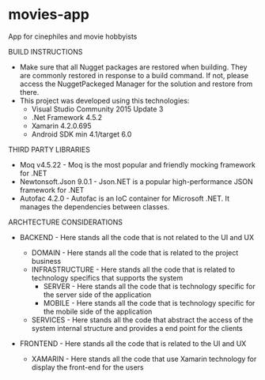 # movies-app
App for cinephiles and movie hobbyists

BUILD INSTRUCTIONS
* Make sure that all Nugget packages are restored when building. They are commonly restored in response to a build command.
If not, please access the NuggetPackeged Manager for the solution and restore from there.
* This project was developed using this technologies:
	- Visual Studio Community 2015 Update 3
	- .Net Framework 4.5.2
	- Xamarin 4.2.0.695
	- Android SDK min 4.1/target 6.0
	
THIRD PARTY LIBRARIES
* Moq v4.5.22 - Moq is the most popular and friendly mocking framework for .NET
* Newtonsoft.Json 9.0.1 - Json.NET is a popular high-performance JSON framework for .NET
* Autofac 4.2.0 - Autofac is an IoC container for Microsoft .NET. It manages the dependencies between classes.

ARCHTECTURE CONSIDERATIONS
* BACKEND - Here stands all the code that is not related to the UI and UX
	* DOMAIN - Here stands all the code that is related to the project business
	* INFRASTRUCTURE - Here stands all the code that is related to technology specifics that supports the system
		* SERVER - Here stands all the code that is technology specific for the server side of the application
		* MOBILE - Here stands all the code that is technology specific for the mobile side of the application
	* SERVICES - Here stands all the code that abstract the access of the system internal structure and provides a end point for the clients
	
* FRONTEND - Here stands all the code that is related to the UI and UX
	* XAMARIN - Here stands all the code that use Xamarin technology for display the front-end for the users